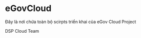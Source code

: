 eGovCloud
=========

Đây là nơi chứa toàn bộ scirpts triển khai của eGov Cloud Project

DSP Cloud Team
